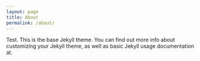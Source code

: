 ```yaml
---
layout: page
title: About
permalink: /about/
---
```


Test. This is the base Jekyll theme. You can find out more info about customizing your Jekyll theme, as well as basic Jekyll usage documentation at.